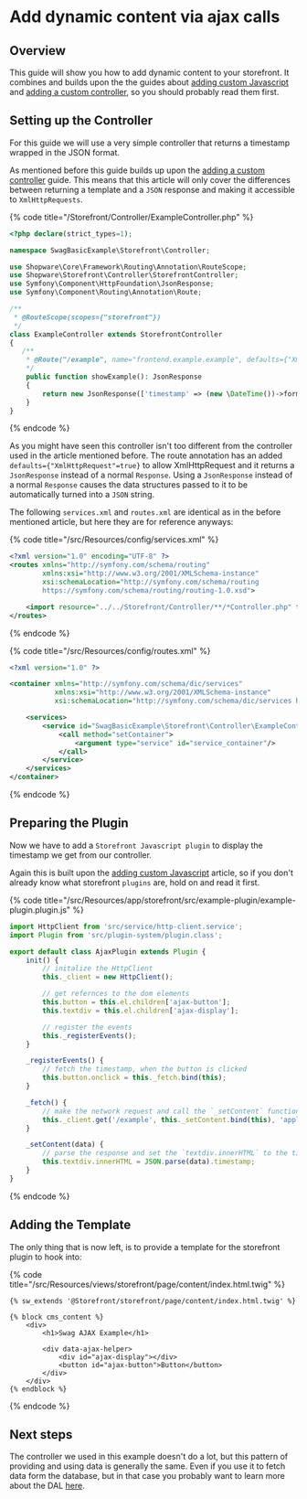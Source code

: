 # Add dynamic content via ajax calls

## Overview

This guide will show you how to add dynamic content to your storefront.
It combines and builds upon the the guides about [adding custom Javascript](./add-custom-javascript.md) and [adding a custom controller](./add-custom-controller.md), so you should probably read them first.

## Setting up the Controller

For this guide we will use a very simple controller that returns a timestamp wrapped in the JSON format.

As mentioned before this guide builds up upon the [adding a custom controller](./add-custom-controller.md) guide.
This means that this article will only cover the differences between returning a template and a `JSON` response and making it accessible to `XmlHttpRequests`.

{% code title="<plugin base>/Storefront/Controller/ExampleController.php" %}
```php
<?php declare(strict_types=1);

namespace SwagBasicExample\Storefront\Controller;

use Shopware\Core\Framework\Routing\Annotation\RouteScope;
use Shopware\Storefront\Controller\StorefrontController;
use Symfony\Component\HttpFoundation\JsonResponse;
use Symfony\Component\Routing\Annotation\Route;

/**
 * @RouteScope(scopes={"storefront"})
 */
class ExampleController extends StorefrontController
{
   /**
    * @Route("/example", name="frontend.example.example", defaults={"XmlHttpRequest"=true}, methods={"GET"})
    */
    public function showExample(): JsonResponse
    {
        return new JsonResponse(['timestamp' => (new \DateTime())->format(\DateTimeInterface::W3C)]);
    }
}
```
{% endcode %}

As you might have seen this controller isn't too different from the controller used in the article mentioned before.
The route annotation has an added `defaults={"XmlHttpRequest"=true}` to allow XmlHttpRequest and it returns a `JsonResponse` instead of a normal `Response`.
Using a `JsonResponse` instead of a normal `Response` causes the data structures passed to it to be automatically turned into a `JSON` string.

The following `services.xml` and `routes.xml` are identical as in the before mentioned article, but here they are for reference anyways:

{% code title="<plugin root>/src/Resources/config/services.xml" %}
```xml
<?xml version="1.0" encoding="UTF-8" ?>
<routes xmlns="http://symfony.com/schema/routing"
        xmlns:xsi="http://www.w3.org/2001/XMLSchema-instance"
        xsi:schemaLocation="http://symfony.com/schema/routing
        https://symfony.com/schema/routing/routing-1.0.xsd">

    <import resource="../../Storefront/Controller/**/*Controller.php" type="annotation" />
</routes>
```
{% endcode %}

{% code title="<plugin root>/src/Resources/config/routes.xml" %}
```xml
<?xml version="1.0" ?>

<container xmlns="http://symfony.com/schema/dic/services" 
           xmlns:xsi="http://www.w3.org/2001/XMLSchema-instance"
           xsi:schemaLocation="http://symfony.com/schema/dic/services http://symfony.com/schema/dic/services/services-1.0.xsd">

    <services>
        <service id="SwagBasicExample\Storefront\Controller\ExampleController" public="true">
            <call method="setContainer">
                <argument type="service" id="service_container"/>
            </call>
        </service>
    </services>
</container>
```
{% endcode %}

## Preparing the Plugin

Now we have to add a `Storefront Javascript plugin` to display the timestamp we get from our controller.

Again this is built upon the [adding custom Javascript](./add-custom-javascript.md) article,
so if you don't already know what storefront `plugins` are, hold on and read it first.

{% code title="<plugin root>/src/Resources/app/storefront/src/example-plugin/example-plugin.plugin.js" %}
```javascript
import HttpClient from 'src/service/http-client.service';
import Plugin from 'src/plugin-system/plugin.class';

export default class AjaxPlugin extends Plugin {
    init() {
        // initalize the HttpClient
        this._client = new HttpClient();

        // get refernces to the dom elements
        this.button = this.el.children['ajax-button'];
        this.textdiv = this.el.children['ajax-display'];

        // register the events
        this._registerEvents();
    }

    _registerEvents() {
        // fetch the timestamp, when the button is clicked
        this.button.onclick = this._fetch.bind(this);
    }

    _fetch() {
        // make the network request and call the `_setContent` function as a callback
        this._client.get('/example', this._setContent.bind(this), 'application/json', true)
    }

    _setContent(data) {
        // parse the response and set the `textdiv.innerHTML` to the timestamp
        this.textdiv.innerHTML = JSON.parse(data).timestamp;
    }
}
```
{% endcode %}

## Adding the Template

The only thing that is now left, is to provide a template for the storefront plugin to hook into:

{% code title="<plugin root>/src/Resources/views/storefront/page/content/index.html.twig" %}
```twig
{% sw_extends '@Storefront/storefront/page/content/index.html.twig' %}

{% block cms_content %}
	<div>
		<h1>Swag AJAX Example</h1>

		<div data-ajax-helper>
			<div id="ajax-display"></div>
			<button id="ajax-button">Button</button>
		</div>
	</div>
{% endblock %}
```
{% endcode %}

## Next steps

The controller we used in this example doesn't do a lot, but this pattern of providing and using data is generally the same.
Even if you use it to fetch data form the database, but in that case you probably want to learn more about the DAL [here](../../../../concepts/framework/data-abstraction-layer.md).
